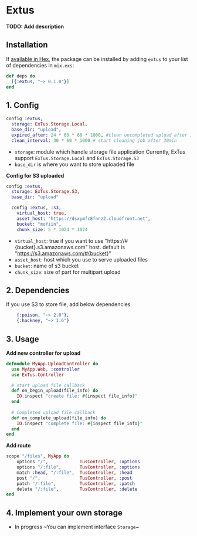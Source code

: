 # Extus

**TODO: Add description**

## Installation

If [available in Hex](https://hex.pm/docs/publish), the package can be installed
by adding `extus` to your list of dependencies in `mix.exs`:

```elixir
def deps do
  [{:extus, "~> 0.1.0"}]
end
```

## 1. Config

```elixir
config :extus,
  storage: ExTus.Storage.Local,
  base_dir: "upload",
  expired_after: 24 * 60 * 60 * 1000, #clean uncompleted upload after 1 day
  clean_interval: 30 * 60 * 1000 # start cleaning job after 30min
```

- `storage`: module which handle storage file application
  Currently, ExTus support `ExTus.Storage.Local` and `ExTus.Storage.S3`
- `base_dir` is where you want to store uploaded file


**Config for S3 uploaded**

```elixir
config :extus,
  storage: ExTus.Storage.S3,
  base_dir: "upload"

  config :extus, :s3,
    virtual_host: true,
    asset_host: "https://dsxymfc8fnnz2.cloudfront.net",
    bucket: "mofiin",
    chunk_size: 5 * 1024 * 1024
```

- `virtual_host`: true if you want to use "https://#{bucket}.s3.amazonaws.com" host.
   default is "https://s3.amazonaws.com/#{bucket}"
- `asset_host`: host which you use to serve uploaded files
- `bucket`: name of s3 bucket
- `chunk_size`: size of part for multipart upload


## 2. Dependencies
If you use S3 to store file, add below dependencies
```elixir
    {:poison, "~> 2.0"},
    {:hackney, "~> 1.6"}
```



## 3. Usage

**Add new controller for upload**

```elixir
defmodule MyApp.UploadController do
  use MyApp.Web, :controller
  use ExTus.Controller

  # start upload file callback
  def on_begin_upload(file_info) do
    IO.inspect "create file: #{inspect file_info}"
  end
	
  # Completed upload file callback
  def on_complete_upload(file_info) do
    IO.inspect "complete file: #{inspect file_info}"
  end
end
```



**Add route**

```elixir
scope "/files", MyApp do
    options "/",  			TusController, :options
    options "/:file",  		TusController, :options
    match :head, "/:file",  TusController, :head
    post "/",  				TusController, :post
    patch "/:file",  		TusController, :patch
    delete "/:file",  		TusController, :delete
end
```



## 4. Implement your own storage

- In progress
   ~You can implement interface `Storage`~
